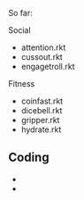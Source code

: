 So far:

Social
- attention.rkt
- cussout.rkt
- engagetroll.rkt

Fitness
- coinfast.rkt
- dicebell.rkt
- gripper.rkt
- hydrate.rkt

Coding
-
-
-
